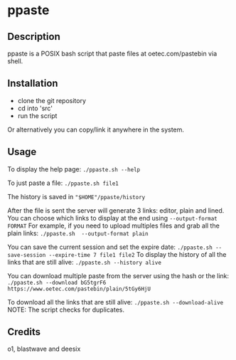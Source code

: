 # ppaste

## Description
ppaste is a POSIX bash script that paste files at oetec.com/pastebin via shell.


## Installation
- clone the git repository
- cd into 'src'
- run the script

Or alternatively you can copy/link it anywhere in the system.


## Usage

To display the help page: `./ppaste.sh --help`

To just paste a file: `./ppaste.sh file1`

The history is saved in `"$HOME"/ppaste/history`

After the file is sent the server will generate 3 links: editor, plain and lined.
You can choose which links to display at the end using `--output-format FORMAT`
For example, if you need to upload multiples files and grab all the plain links: `./ppaste.sh  --output-format plain`

You can save the current session and set the expire date: `./ppaste.sh --save-session --expire-time 7 file1 file2`
To display the history of all the links that are still alive: `./ppaste.sh --history alive`

You can download multiple paste from the server using the hash or the link: `./ppaste.sh --download bG5tgrF6 https://www.oetec.com/pastebin/plain/5tGy6HjU`

To download all the links that are still alive: `./ppaste.sh --download-alive`
NOTE: The script checks for duplicates.


## Credits
o1, blastwave and deesix
